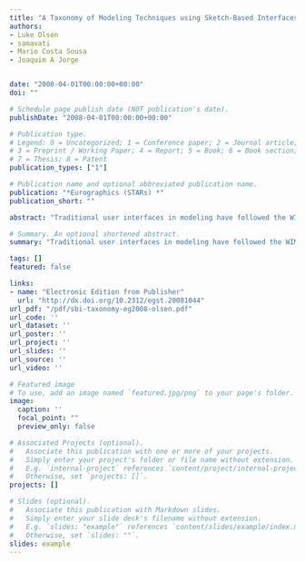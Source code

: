 ```yaml
---
title: "A Taxonomy of Modeling Techniques using Sketch-Based Interfaces."
authors:
- Luke Olsen
- samavati
- Mario Costa Sousa
- Joaquim A Jorge


date: "2008-04-01T00:00:00+00:00"
doi: ""

# Schedule page publish date (NOT publication's date).
publishDate: "2008-04-01T00:00:00+00:00"

# Publication type.
# Legend: 0 = Uncategorized; 1 = Conference paper; 2 = Journal article;
# 3 = Preprint / Working Paper; 4 = Report; 5 = Book; 6 = Book section;
# 7 = Thesis; 8 = Patent
publication_types: ["1"]

# Publication name and optional abbreviated publication name.
publication: "*Eurographics (STARs) *"
publication_short: ""

abstract: "Traditional user interfaces in modeling have followed the WIMP (Window, Icon, Menu, Pointer) paradigm. While functional and powerful, they can also be cumbersome and daunting to a novice user; creating a complex model requires much expertise and effort. A recent trend is toward more accessible and natural interfaces, which has lead to sketch-based interfaces for modeling (SBIM). The goal is to allow hand-drawn sketches to be used in the modeling process, from rough model creation through to fine detail construction. Mapping 2D sketches to a 3D modeling operation is a difficult and ambiguous task, so our categorization is based on how an SBIM application chooses to interpret a sketch, of which there are three primary methods: to create a 3D model, to add details to an existing model, or to deform and manipulate a model. In this STAR, we present a taxonomy of sketchbased interfaces focused on geometric modeling applications. The canonical and recent works are presented and classified, including techniques for sketch acquisition, filtering, and interpretation. The report also includes a discussion of important challenges and open problems for researchers to tackle in the coming years."

# Summary. An optional shortened abstract.
summary: "Traditional user interfaces in modeling have followed the WIMP (Window, Icon, Menu, Pointer) paradigm. While functional and powerful, they can also be cumbersome and daunting to a novice user; creating a complex model requires much expertise and effort. A recent trend is toward more accessible and natural interfaces, which has lead to sketch-based interfaces for modeling (SBIM). The goal is to allow hand-drawn sketches to be used in the modeling process, from rough model creation through to fine..."

tags: []
featured: false

links:
- name: "Electronic Edition from Publisher"
  url: "http://dx.doi.org/10.2312/egst.20081044"
url_pdf: "/pdf/sbi-taxonomy-eg2008-olsen.pdf"
url_code: ''
url_dataset: ''
url_poster: ''
url_project: ''
url_slides: ''
url_source: ''
url_video: ''

# Featured image
# To use, add an image named `featured.jpg/png` to your page's folder. 
image:
  caption: ''
  focal_point: ""
  preview_only: false

# Associated Projects (optional).
#   Associate this publication with one or more of your projects.
#   Simply enter your project's folder or file name without extension.
#   E.g. `internal-project` references `content/project/internal-project/index.md`.
#   Otherwise, set `projects: []`.
projects: []

# Slides (optional).
#   Associate this publication with Markdown slides.
#   Simply enter your slide deck's filename without extension.
#   E.g. `slides: "example"` references `content/slides/example/index.md`.
#   Otherwise, set `slides: ""`.
slides: example
---
```

